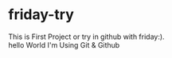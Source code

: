 # friday-try
This is First Project or try in github with friday:).
<br>
hello World I'm Using Git & Github